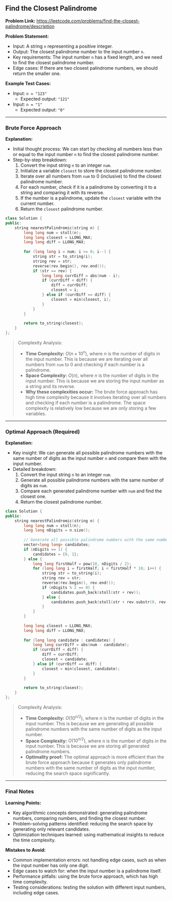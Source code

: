 ## Find the Closest Palindrome

**Problem Link:** https://leetcode.com/problems/find-the-closest-palindrome/description

**Problem Statement:**
- Input: A string `n` representing a positive integer.
- Output: The closest palindrome number to the input number `n`.
- Key requirements: The input number `n` has a fixed length, and we need to find the closest palindrome number.
- Edge cases: If there are two closest palindrome numbers, we should return the smaller one.

**Example Test Cases:**
- Input: `n = "123"`
  - Expected output: `"121"`
- Input: `n = "1"`
  - Expected output: `"0"`

---

### Brute Force Approach

**Explanation:**
- Initial thought process: We can start by checking all numbers less than or equal to the input number `n` to find the closest palindrome number.
- Step-by-step breakdown:
  1. Convert the input string `n` to an integer `num`.
  2. Initialize a variable `closest` to store the closest palindrome number.
  3. Iterate over all numbers from `num` to 0 (inclusive) to find the closest palindrome number.
  4. For each number, check if it is a palindrome by converting it to a string and comparing it with its reverse.
  5. If the number is a palindrome, update the `closest` variable with the current number.
  6. Return the `closest` palindrome number.

```cpp
class Solution {
public:
    string nearestPalindromic(string n) {
        long long num = stoll(n);
        long long closest = LLONG_MAX;
        long long diff = LLONG_MAX;
        
        for (long long i = num; i >= 0; i--) {
            string str = to_string(i);
            string rev = str;
            reverse(rev.begin(), rev.end());
            if (str == rev) {
                long long currDiff = abs(num - i);
                if (currDiff < diff) {
                    diff = currDiff;
                    closest = i;
                } else if (currDiff == diff) {
                    closest = min(closest, i);
                }
            }
        }
        
        return to_string(closest);
    }
};
```

> Complexity Analysis:
> - **Time Complexity:** $O(n \times 10^n)$, where $n$ is the number of digits in the input number. This is because we are iterating over all numbers from `num` to 0 and checking if each number is a palindrome.
> - **Space Complexity:** $O(n)$, where $n$ is the number of digits in the input number. This is because we are storing the input number as a string and its reverse.
> - **Why these complexities occur:** The brute force approach has high time complexity because it involves iterating over all numbers and checking if each number is a palindrome. The space complexity is relatively low because we are only storing a few variables.

---

### Optimal Approach (Required)

**Explanation:**
- Key insight: We can generate all possible palindrome numbers with the same number of digits as the input number `n` and compare them with the input number.
- Detailed breakdown:
  1. Convert the input string `n` to an integer `num`.
  2. Generate all possible palindrome numbers with the same number of digits as `num`.
  3. Compare each generated palindrome number with `num` and find the closest one.
  4. Return the closest palindrome number.

```cpp
class Solution {
public:
    string nearestPalindromic(string n) {
        long long num = stoll(n);
        long long nDigits = n.size();
        
        // Generate all possible palindrome numbers with the same number of digits
        vector<long long> candidates;
        if (nDigits == 1) {
            candidates = {0, 1};
        } else {
            long long firstHalf = pow(10, nDigits / 2);
            for (long long i = firstHalf; i < firstHalf * 10; i++) {
                string str = to_string(i);
                string rev = str;
                reverse(rev.begin(), rev.end());
                if (nDigits % 2 == 0) {
                    candidates.push_back(stoll(str + rev));
                } else {
                    candidates.push_back(stoll(str + rev.substr(0, rev.size() - 1)));
                }
            }
        }
        
        long long closest = LLONG_MAX;
        long long diff = LLONG_MAX;
        
        for (long long candidate : candidates) {
            long long currDiff = abs(num - candidate);
            if (currDiff < diff) {
                diff = currDiff;
                closest = candidate;
            } else if (currDiff == diff) {
                closest = min(closest, candidate);
            }
        }
        
        return to_string(closest);
    }
};
```

> Complexity Analysis:
> - **Time Complexity:** $O(10^{n/2})$, where $n$ is the number of digits in the input number. This is because we are generating all possible palindrome numbers with the same number of digits as the input number.
> - **Space Complexity:** $O(10^{n/2})$, where $n$ is the number of digits in the input number. This is because we are storing all generated palindrome numbers.
> - **Optimality proof:** The optimal approach is more efficient than the brute force approach because it generates only palindrome numbers with the same number of digits as the input number, reducing the search space significantly.

---

### Final Notes

**Learning Points:**
- Key algorithmic concepts demonstrated: generating palindrome numbers, comparing numbers, and finding the closest number.
- Problem-solving patterns identified: reducing the search space by generating only relevant candidates.
- Optimization techniques learned: using mathematical insights to reduce the time complexity.

**Mistakes to Avoid:**
- Common implementation errors: not handling edge cases, such as when the input number has only one digit.
- Edge cases to watch for: when the input number is a palindrome itself.
- Performance pitfalls: using the brute force approach, which has high time complexity.
- Testing considerations: testing the solution with different input numbers, including edge cases.